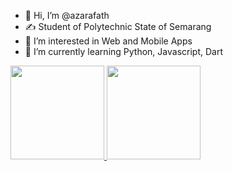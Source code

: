 - 👋 Hi, I’m @azarafath
- ✍ Student of Polytechnic State of Semarang
- 👀 I’m interested in Web and Mobile Apps 
- 🌱 I’m currently learning Python, Javascript, Dart 



<p align="left">
<a href="https://github.com/azarafath">
  <img height="150em" src="https://github-readme-stats-eight-theta.vercel.app/api?username=azarafath&show_icons=true&theme=algolia&include_all_commits=true&count_private=true"/>
  <img height="150em" src="https://github-readme-stats-eight-theta.vercel.app/api/top-langs/?username=azarafath&layout=compact&langs_count=8&theme=algolia"/>
</a>
</p>
